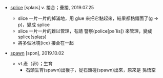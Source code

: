 - [splice](https://tw.dictionary.search.yahoo.com/search?p=splice) [splaɪs] v. 接合；疊接, 2019.07.25
  - slice 一片一片的掉滿地，用 glue 來把它黏起來，結果都黏錯面了(g -> p)，變成 splice
  - slice 一片一片的難以管理，有請 警察(police[pəˋlis]) 來管理，變成 splice[splaɪs]
  - 將多個冰塊(ice) 接合在一起

- [spawn](https://tw.dictionary.search.yahoo.com/search?p=spawn) [spɔn], 2019.10.02
  - vt.產（卵）；生育
     - 石頭生育(spawn)出猴子，從石頭碰(spawn)出來，原來是 孫悟空
